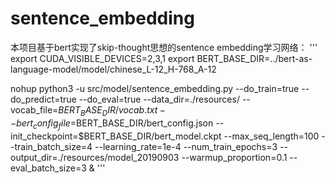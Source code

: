 # sentence_embedding
本项目基于bert实现了skip-thought思想的sentence embedding学习网络：
'''
export CUDA_VISIBLE_DEVICES=2,3,1
export BERT_BASE_DIR=../bert-as-language-model/model/chinese_L-12_H-768_A-12

nohup python3 -u src/model/sentence_embedding.py --do_train=true --do_predict=true --do_eval=true  --data_dir=./resources/ --vocab_file=$BERT_BASE_DIR/vocab.txt --bert_config_file=$BERT_BASE_DIR/bert_config.json   --init_checkpoint=$BERT_BASE_DIR/bert_model.ckpt --max_seq_length=100 --train_batch_size=4 --learning_rate=1e-4 --num_train_epochs=3 --output_dir=./resources/model_20190903 --warmup_proportion=0.1 --eval_batch_size=3 &
'''
